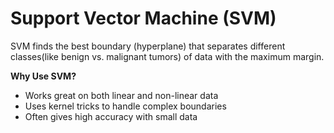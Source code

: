 # Support Vector Machine (SVM)

SVM finds the best boundary (hyperplane) that separates different classes(like benign vs. malignant tumors) of data with the maximum margin.

**Why Use SVM?**
- Works great on both linear and non-linear data
- Uses kernel tricks to handle complex boundaries
- Often gives high accuracy with small data

